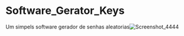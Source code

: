 # Software_Gerator_Keys
 Um simpels software gerador de senhas aleatorias![Screenshot_4444](https://user-images.githubusercontent.com/68930411/132144840-3cebc43a-c27d-49e3-be38-da927f720523.png)



